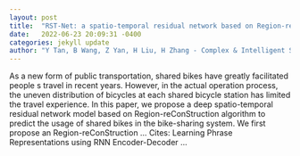 ```yaml
---
layout: post
title:  "RST-Net: a spatio-temporal residual network based on Region-reConStruction algorithm for shared bike prediction"
date:   2022-06-23 20:09:31 -0400
categories: jekyll update
author: "Y Tan, B Wang, Z Yan, H Liu, H Zhang - Complex & Intelligent Systems, 2022"
---
```

As a new form of public transportation, shared bikes have greatly facilitated people s travel in recent years. However, in the actual operation process, the uneven distribution of bicycles at each shared bicycle station has limited the travel experience. In this paper, we propose a deep spatio-temporal residual network model based on Region-reConStruction algorithm to predict the usage of shared bikes in the bike-sharing system. We first propose an Region-reConStruction …
Cites: ‪Learning Phrase Representations using RNN Encoder-Decoder …‬  